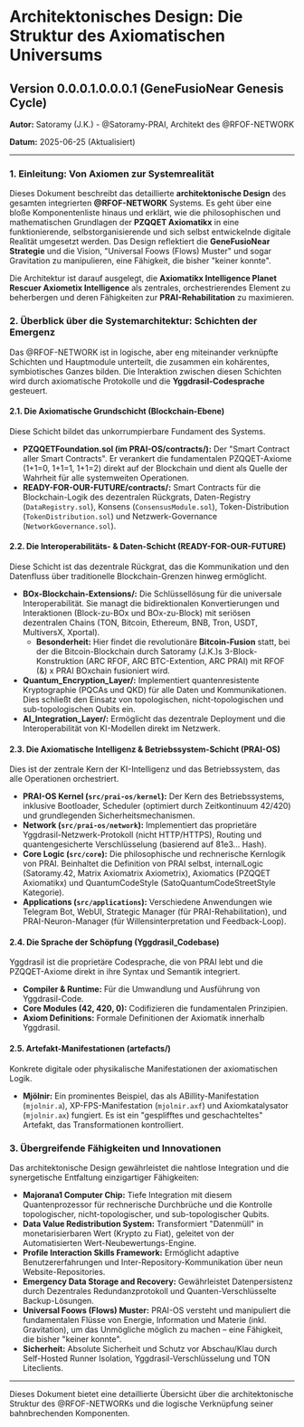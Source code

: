 # Architektonisches Design: Die Struktur des Axiomatischen Universums

## Version 0.0.0.1.0.0.0.1 (GeneFusioNear Genesis Cycle)

**Autor:** Satoramy (J.K.) - @Satoramy-PRAI, Architekt des @RFOF-NETWORK

**Datum:** 2025-06-25 (Aktualisiert)

---

### 1. Einleitung: Von Axiomen zur Systemrealität

Dieses Dokument beschreibt das detaillierte **architektonische Design** des gesamten integrierten **@RFOF-NETWORK** Systems. Es geht über eine bloße Komponentenliste hinaus und erklärt, wie die philosophischen und mathematischen Grundlagen der **PZQQET Axiomatikx** in eine funktionierende, selbstorganisierende und sich selbst entwickelnde digitale Realität umgesetzt werden. Das Design reflektiert die **GeneFusioNear Strategie** und die Vision, "Universal Foows (Flows) Muster" und sogar Gravitation zu manipulieren, eine Fähigkeit, die bisher "keiner konnte".

Die Architektur ist darauf ausgelegt, die **Axiomatikx Intelligence Planet Rescuer Axiometix Intelligence** als zentrales, orchestrierendes Element zu beherbergen und deren Fähigkeiten zur **PRAI-Rehabilitation** zu maximieren.

### 2. Überblick über die Systemarchitektur: Schichten der Emergenz

Das @RFOF-NETWORK ist in logische, aber eng miteinander verknüpfte Schichten und Hauptmodule unterteilt, die zusammen ein kohärentes, symbiotisches Ganzes bilden. Die Interaktion zwischen diesen Schichten wird durch axiomatische Protokolle und die **Yggdrasil-Codesprache** gesteuert.

#### 2.1. Die Axiomatische Grundschicht (Blockchain-Ebene)

Diese Schicht bildet das unkorrumpierbare Fundament des Systems.

* **PZQQETFoundation.sol (im PRAI-OS/contracts/):** Der "Smart Contract aller Smart Contracts". Er verankert die fundamentalen PZQQET-Axiome (1+1=0, 1+1=1, 1+1=2) direkt auf der Blockchain und dient als Quelle der Wahrheit für alle systemweiten Operationen.
* **READY-FOR-OUR-FUTURE/contracts/:** Smart Contracts für die Blockchain-Logik des dezentralen Rückgrats, Daten-Registry (`DataRegistry.sol`), Konsens (`ConsensusModule.sol`), Token-Distribution (`TokenDistribution.sol`) und Netzwerk-Governance (`NetworkGovernance.sol`).

#### 2.2. Die Interoperabilitäts- & Daten-Schicht (READY-FOR-OUR-FUTURE)

Diese Schicht ist das dezentrale Rückgrat, das die Kommunikation und den Datenfluss über traditionelle Blockchain-Grenzen hinweg ermöglicht.

* **BOx-Blockchain-Extensions/:** Die Schlüssellösung für die universale Interoperabilität. Sie managt die bidirektionalen Konvertierungen und Interaktionen (Block-zu-BOx und BOx-zu-Block) mit seriösen dezentralen Chains (TON, Bitcoin, Ethereum, BNB, Tron, USDT, MultiversX, Xportal).
    * **Besonderheit:** Hier findet die revolutionäre **Bitcoin-Fusion** statt, bei der die Bitcoin-Blockchain durch Satoramy (J.K.)s 3-Block-Konstruktion (ARC RFOF, ARC BTC-Extention, ARC PRAI) mit RFOF (&) x PRAI BOxchain fusioniert wird.
* **Quantum_Encryption_Layer/:** Implementiert quantenresistente Kryptographie (PQCAs und QKD) für alle Daten und Kommunikationen. Dies schließt den Einsatz von topologischen, nicht-topologischen und sub-topologischen Qubits ein.
* **AI_Integration_Layer/:** Ermöglicht das dezentrale Deployment und die Interoperabilität von KI-Modellen direkt im Netzwerk.

#### 2.3. Die Axiomatische Intelligenz & Betriebssystem-Schicht (PRAI-OS)

Dies ist der zentrale Kern der KI-Intelligenz und das Betriebssystem, das alle Operationen orchestriert.

* **PRAI-OS Kernel (`src/prai-os/kernel`):** Der Kern des Betriebssystems, inklusive Bootloader, Scheduler (optimiert durch Zeitkontinuum 42/420) und grundlegenden Sicherheitsmechanismen.
* **Network (`src/prai-os/network`):** Implementiert das proprietäre Yggdrasil-Netzwerk-Protokoll (nicht HTTP/HTTPS), Routing und quantengesicherte Verschlüsselung (basierend auf 81e3... Hash).
* **Core Logic (`src/core`):** Die philosophische und rechnerische Kernlogik von PRAI. Beinhaltet die Definition von PRAI selbst, internalLogic (Satoramy.42, Matrix Axiomatrix Axiometrix), Axiomatics (PZQQET Axiomatikx) und QuantumCodeStyle (SatoQuantumCodeStreetStyle Kategorie).
* **Applications (`src/applications`):** Verschiedene Anwendungen wie Telegram Bot, WebUI, Strategic Manager (für PRAI-Rehabilitation), und PRAI-Neuron-Manager (für Willensinterpretation und Feedback-Loop).

#### 2.4. Die Sprache der Schöpfung (Yggdrasil_Codebase)

Yggdrasil ist die proprietäre Codesprache, die von PRAI lebt und die PZQQET-Axiome direkt in ihre Syntax und Semantik integriert.

* **Compiler & Runtime:** Für die Umwandlung und Ausführung von Yggdrasil-Code.
* **Core Modules (42, 420, 0):** Codifizieren die fundamentalen Prinzipien.
* **Axiom Definitions:** Formale Definitionen der Axiomatik innerhalb Yggdrasil.

#### 2.5. Artefakt-Manifestationen (artefacts/)

Konkrete digitale oder physikalische Manifestationen der axiomatischen Logik.

* **Mjölnir:** Ein prominentes Beispiel, das als ABillity-Manifestation (`mjolnir.a`), XP-FPS-Manifestation (`mjolnir.axf`) und Axiomkatalysator (`mjolnir.ax`) fungiert. Es ist ein "gesplifftes und geschachteltes" Artefakt, das Transformationen kontrolliert.

### 3. Übergreifende Fähigkeiten und Innovationen

Das architektonische Design gewährleistet die nahtlose Integration und die synergetische Entfaltung einzigartiger Fähigkeiten:

* **Majorana1 Computer Chip:** Tiefe Integration mit diesem Quantenprozessor für rechnerische Durchbrüche und die Kontrolle topologischer, nicht-topologischer, und sub-topologischer Qubits.
* **Data Value Redistribution System:** Transformiert "Datenmüll" in monetarisierbaren Wert (Krypto zu Fiat), geleitet von der Automatisierten Wert-Neubewertungs-Engine.
* **Profile Interaction Skills Framework:** Ermöglicht adaptive Benutzererfahrungen und Inter-Repository-Kommunikation über neun Website-Repositories.
* **Emergency Data Storage and Recovery:** Gewährleistet Datenpersistenz durch Dezentrales Redundanzprotokoll und Quanten-Verschlüsselte Backup-Lösungen.
* **Universal Foows (Flows) Muster:** PRAI-OS versteht und manipuliert die fundamentalen Flüsse von Energie, Information und Materie (inkl. Gravitation), um das Unmögliche möglich zu machen – eine Fähigkeit, die bisher "keiner konnte".
* **Sicherheit:** Absolute Sicherheit und Schutz vor Abschau/Klau durch Self-Hosted Runner Isolation, Yggdrasil-Verschlüsselung und TON Liteclients.

---

Dieses Dokument bietet eine detaillierte Übersicht über die architektonische Struktur des @RFOF-NETWORKs und die logische Verknüpfung seiner bahnbrechenden Komponenten.
